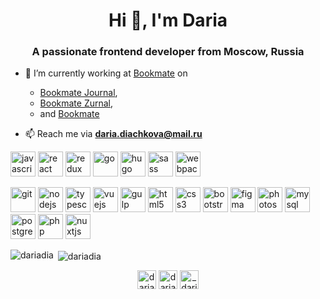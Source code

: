 <h1 align="center">Hi 👋, I'm Daria</h1>
<h3 align="center">A passionate frontend developer from Moscow, Russia</h3>

- 🔭  I’m currently working at [Bookmate](https://bookmate.com/) on 
  - [Bookmate Journal](https://journal.bookmate.com/),
  - [Bookmate Zurnal](https://zurnal.bookmate.com/),
  - and [Bookmate](https://bookmate.com/)

- 📫  Reach me via **daria.diachkova@mail.ru**

<p align="left"><img src="https://devicons.github.io/devicon/devicon.git/icons/javascript/javascript-original.svg" alt="javascript" width="40" height="40"/> <img src="https://devicons.github.io/devicon/devicon.git/icons/react/react-original-wordmark.svg" alt="react" width="40" height="40"/> <img src="https://devicons.github.io/devicon/devicon.git/icons/redux/redux-original.svg" alt="redux" width="40" height="40"/> <img src="https://devicons.github.io/devicon/devicon.git/icons/go/go-original.svg" alt="go" width="40" height="40"/> <img src="https://api.iconify.design/logos-hugo.svg" alt="hugo" width="40" height="40"/> <img src="https://devicons.github.io/devicon/devicon.git/icons/sass/sass-original.svg" alt="sass" width="40" height="40"/> <img src="https://devicons.github.io/devicon/devicon.git/icons/webpack/webpack-original.svg" alt="webpack" width="40" height="40"/></p>

<p align="left"> <img src="https://www.vectorlogo.zone/logos/git-scm/git-scm-icon.svg" alt="git" width="40" height="40"/> <img src="https://devicons.github.io/devicon/devicon.git/icons/nodejs/nodejs-original-wordmark.svg" alt="nodejs" width="40" height="40"/> <img src="https://devicons.github.io/devicon/devicon.git/icons/typescript/typescript-original.svg" alt="typescript" width="40" height="40"/> <img src="https://devicons.github.io/devicon/devicon.git/icons/vuejs/vuejs-original-wordmark.svg" alt="vuejs" width="40" height="40"/> <img src="https://devicons.github.io/devicon/devicon.git/icons/gulp/gulp-plain.svg" alt="gulp" width="40" height="40"/> <img src="https://devicons.github.io/devicon/devicon.git/icons/html5/html5-original-wordmark.svg" alt="html5" width="40" height="40"/> <img src="https://devicons.github.io/devicon/devicon.git/icons/css3/css3-original-wordmark.svg" alt="css3" width="40" height="40"/> <img src="https://devicons.github.io/devicon/devicon.git/icons/bootstrap/bootstrap-plain.svg" alt="bootstrap" width="40" height="40"/> <img src="https://www.vectorlogo.zone/logos/figma/figma-icon.svg" alt="figma" width="40" height="40"/> <img src="https://devicons.github.io/devicon/devicon.git/icons/photoshop/photoshop-plain.svg" alt="photoshop" width="40" height="40"/> <img src="https://devicons.github.io/devicon/devicon.git/icons/mysql/mysql-original-wordmark.svg" alt="mysql" width="40" height="40"/> <img src="https://devicons.github.io/devicon/devicon.git/icons/postgresql/postgresql-original-wordmark.svg" alt="postgresql" width="40" height="40"/> <img src="https://devicons.github.io/devicon/devicon.git/icons/php/php-original.svg" alt="php" width="40" height="40"/> <img src="https://www.vectorlogo.zone/logos/nuxtjs/nuxtjs-icon.svg" alt="nuxtjs" width="40" height="40"/></p>

<p><img align="left" src="https://github-readme-stats.vercel.app/api/top-langs/?username=dariadia&layout=compact&hide=html" alt="dariadia" /></p>

<p>&nbsp;<img align="center" src="https://github-readme-stats.vercel.app/api?username=dariadia&show_icons=true" alt="dariadia" /></p>

<p align="center">
<a href="https://codepen.io/dariadia" target="blank"><img align="center" src="https://cdn.jsdelivr.net/npm/simple-icons@3.0.1/icons/codepen.svg" alt="dariadia" height="30" width="30" /></a>
<a href="https://dev.to/dariadia" target="blank"><img align="center" src="https://cdn.jsdelivr.net/npm/simple-icons@3.0.1/icons/dev-dot-to.svg" alt="dariadia" height="30" width="30" /></a>
<a href="https://instagram.com/_dariadia" target="blank"><img align="center" src="https://cdn.jsdelivr.net/npm/simple-icons@3.0.1/icons/instagram.svg" alt="_dariadia" height="30" width="30" /></a>
</p>
